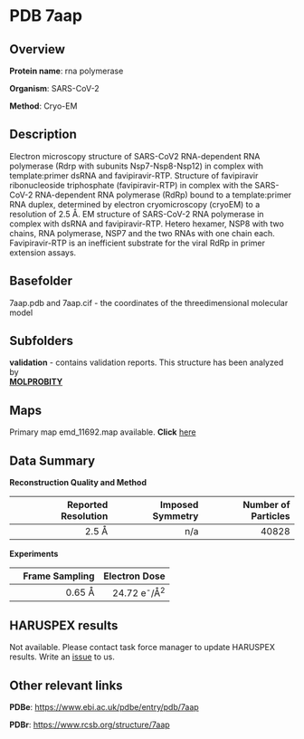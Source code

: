 # PDB 7aap

## Overview

**Protein name**: rna polymerase

**Organism**: SARS-CoV-2

**Method**: Cryo-EM

## Description

Electron microscopy structure of SARS-CoV2 RNA-dependent RNA polymerase (Rdrp with subunits Nsp7-Nsp8-Nsp12) in complex with template:primer dsRNA and favipiravir-RTP. Structure of favipiravir ribonucleoside triphosphate (favipiravir-RTP) in complex with the SARS-CoV-2 RNA-dependent RNA polymerase (RdRp) bound to a template:primer RNA duplex, determined by electron cryomicroscopy (cryoEM) to a resolution of 2.5 Å. EM structure of SARS-CoV-2 RNA polymerase in complex with dsRNA and favipiravir-RTP. Hetero hexamer, NSP8 with two chains, RNA polymerase, NSP7 and the two RNAs with one chain each. Favipiravir-RTP is an inefficient substrate for the viral RdRp in primer extension assays.

## Basefolder

7aap.pdb and 7aap.cif - the coordinates of the threedimensional molecular model

## Subfolders





**validation** - contains validation reports. This structure has been analyzed by <br>  [**MOLPROBITY**](https://github.com/thorn-lab/coronavirus_structural_task_force/tree/master/pdb/rna_polymerase/SARS-CoV-2/7aap/validation/molprobity)   



## Maps

Primary map emd_11692.map available. **Click** [here](http://ftp.wwpdb.org/pub/emdb/structures/EMD-11692/map/) 

## Data Summary
**Reconstruction Quality and Method**

|   | Reported Resolution | Imposed Symmetry | Number of Particles |
|---|-------------:|----------------:|--------------:|
|   |2.5 Å|n/a|40828|

**Experiments**

|   | Frame Sampling | Electron Dose |
|---|-------------:|----------------:|
|   |0.65 Å|24.72 e<sup>-</sup>/Å<sup>2</sup>|

## HARUSPEX results

Not available. Please contact task force manager to update HARUSPEX results. Write an [issue](https://github.com/thorn-lab/coronavirus_structural_task_force/issues) to us.

## Other relevant links 
**PDBe**:  https://www.ebi.ac.uk/pdbe/entry/pdb/7aap
 
**PDBr**: https://www.rcsb.org/structure/7aap 
